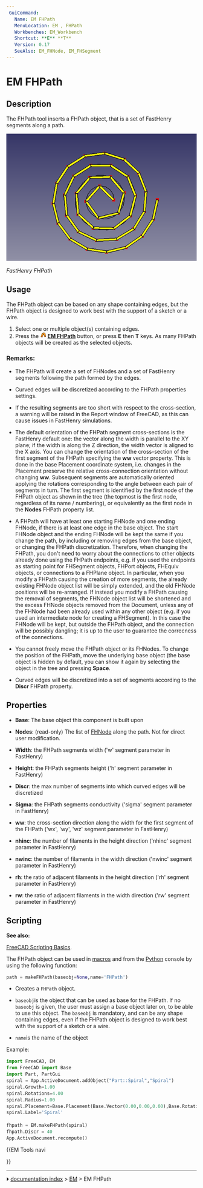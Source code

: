 ```yaml
---
 GuiCommand:
   Name: EM FHPath
   MenuLocation: EM , FHPath
   Workbenches: EM_Workbench
   Shortcut: **E** **T**
   Version: 0.17
   SeeAlso: EM_FHNode, EM_FHSegment
---
```


# EM FHPath

## Description

The FHPath tool inserts a FHPath object, that is a set of FastHenry segments along a path.

 ![](images/EM_FHPath_Example.png ) 



*FastHenry FHPath*

## Usage

The FHPath object can be based on any shape containing edges, but the FHPath object is designed to work best with the support of a sketch or a wire.

1.  Select one or multiple object(s) containing edges.
2.  Press the **<img src="images/EM_FHPath.svg" width=16px> [EM FHPath](EM_FHPath.md)** button, or press **E** then **T** keys. As many FHPath objects will be created as the selected objects.

### Remarks:

-   The FHPath will create a set of FHNodes and a set of FastHenry segments following the path formed by the edges.

-   Curved edges will be discretized according to the FHPath properties settings.

-   If the resulting segments are too short with respect to the cross-section, a warning will be raised in the Report window of FreeCAD, as this can cause issues in FastHenry simulations.

-   The default orientation of the FHPath segment cross-sections is the FastHenry default one: the vector along the width is parallel to the XY plane; if the width is along the Z direction, the width vector is aligned to the X axis. You can change the orientation of the cross-section of the first segment of the FHPath specifying the **ww** vector property. This is done in the base Placement coordinate system, i.e. changes in the Placement preserve the relative cross-connection orientation without changing **ww**. Subsequent segments are automatically oriented applying the rotations corresponding to the angle between each pair of segments in turn. The first segment is identified by the first node of the FHPath object as shown in the tree (the topmost is the first node, regardless of its name / numbering), or equivalently as the first node in the **Nodes** FHPath property list.

-   A FHPath will have at least one starting FHNode and one ending FHNode, if there is at least one edge in the base object. The start FHNode object and the ending FHNode will be kept the same if you change the path, by including or removing edges from the base object, or changing the FHPath discretization. Therefore, when changing the FHPath, you don\'t need to worry about the connections to other objects already done using the FHPath endpoints, e.g. if you used the endpoints as starting point for FHSegment objects, FHPort objects, FHEquiv objects, or connections to a FHPlane object. In particular, when you modify a FHPath causing the creation of more segments, the already existing FHNode object list will be simply extended, and the old FHNode positions will be re-arranged. If instead you modify a FHPath causing the removal of segments, the FHNode object list will be shortened and the excess FHNode objects removed from the Document, unless any of the FHNode had been already used within any other object (e.g. if you used an intermediate node for creating a FHSegment). In this case the FHNode will be kept, but outside the FHPath object, and the connection will be possibly dangling; it is up to the user to guarantee the correcness of the connections.

-   You cannot freely move the FHPath object or its FHNodes. To change the position of the FHPath, move the underlying base object (the base object is hidden by default, you can show it again by selecting the object in the tree and pressing **Space**.

-   Curved edges will be discretized into a set of segments according to the **Discr** FHPath property.

## Properties

-    **Base**: The base object this component is built upon

-    **Nodes**: (read-only) The list of [FHNode](EM_FHNode.md) along the path. Not for direct user modification.

-    **Width**: the FHPath segments width (\'w\' segment parameter in FastHenry)

-    **Height**: the FHPath segments height (\'h\' segment parameter in FastHenry)

-    **Discr**: the max number of segments into which curved edges will be discretized

-    **Sigma**: the FHPath segments conductivity (\'sigma\' segment parameter in FastHenry)

-    **ww**: the cross-section direction along the width for the first segment of the FHPath (\'wx\', \'wy\', \'wz\' segment parameter in FastHenry)

-    **nhinc**: the number of filaments in the height direction (\'nhinc\' segment parameter in FastHenry)

-    **nwinc**: the number of filaments in the width direction (\'nwinc\' segment parameter in FastHenry)

-    **rh**: the ratio of adjacent filaments in the height direction (\'rh\' segment parameter in FastHenry)

-    **rw**: the ratio of adjacent filaments in the width direction (\'rw\' segment parameter in FastHenry)

## Scripting


**See also:**

[FreeCAD Scripting Basics](FreeCAD_Scripting_Basics.md).

The FHPath object can be used in [macros](Macros.md) and from the [Python](Python.md) console by using the following function:

 
```python
path = makeFHPath(baseobj=None,name='FHPath')
```

-   Creates a `FHPath` object.

-    `baseobj`is the object that can be used as base for the FHPath. If no `baseobj` is given, the user must assign a base object later on, to be able to use this object. The `baseobj` is mandatory, and can be any shape containing edges, even if the FHPath object is designed to work best with the support of a sketch or a wire.

-    `name`is the name of the object

Example:

 
```python
import FreeCAD, EM
from FreeCAD import Base
import Part, PartGui
spiral = App.ActiveDocument.addObject("Part::Spiral","Spiral")
spiral.Growth=1.00
spiral.Rotations=4.00
spiral.Radius=1.00
spiral.Placement=Base.Placement(Base.Vector(0.00,0.00,0.00),Base.Rotation(0.00,0.00,0.00,1.00))
spiral.Label='Spiral'

fhpath = EM.makeFHPath(spiral)
fhpath.Discr = 40
App.ActiveDocument.recompute()
```







{{EM Tools navi

}}



---
⏵ [documentation index](../README.md) > [EM](Category_EM.md) > EM FHPath
